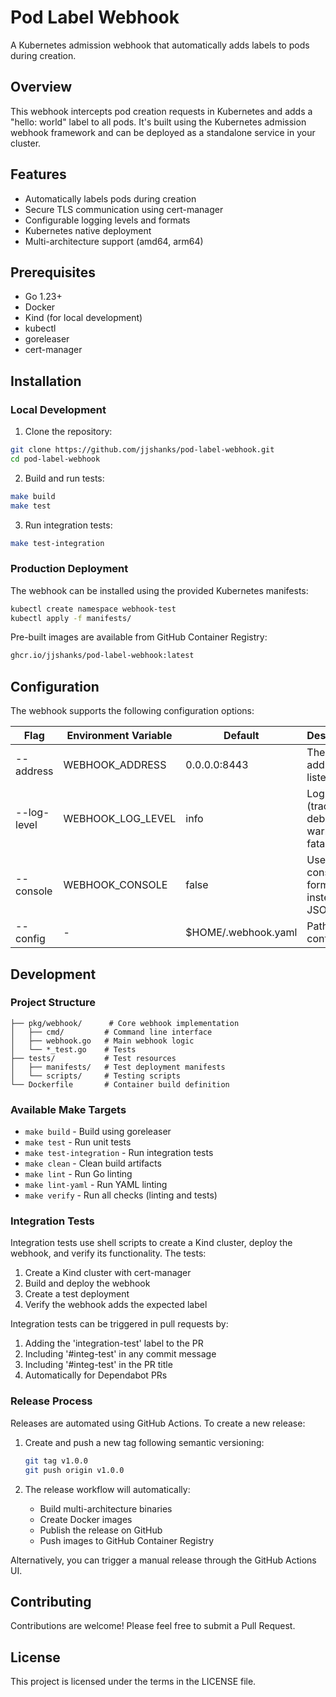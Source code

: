 # Pod Label Webhook

A Kubernetes admission webhook that automatically adds labels to pods during creation.

## Overview

This webhook intercepts pod creation requests in Kubernetes and adds a "hello: world" label to all pods. It's built using the Kubernetes admission webhook framework and can be deployed as a standalone service in your cluster.

## Features

- Automatically labels pods during creation
- Secure TLS communication using cert-manager
- Configurable logging levels and formats
- Kubernetes native deployment
- Multi-architecture support (amd64, arm64)

## Prerequisites

- Go 1.23+
- Docker
- Kind (for local development)
- kubectl
- goreleaser
- cert-manager

## Installation

### Local Development

1. Clone the repository:
```bash
git clone https://github.com/jjshanks/pod-label-webhook.git
cd pod-label-webhook
```

2. Build and run tests:
```bash
make build
make test
```

3. Run integration tests:
```bash
make test-integration
```

### Production Deployment

The webhook can be installed using the provided Kubernetes manifests:

```bash
kubectl create namespace webhook-test
kubectl apply -f manifests/
```

Pre-built images are available from GitHub Container Registry:
```bash
ghcr.io/jjshanks/pod-label-webhook:latest
```

## Configuration

The webhook supports the following configuration options:

| Flag | Environment Variable | Default | Description |
|------|---------------------|---------|-------------|
| --address | WEBHOOK_ADDRESS | 0.0.0.0:8443 | The address to listen on |
| --log-level | WEBHOOK_LOG_LEVEL | info | Log level (trace, debug, info, warn, error, fatal, panic) |
| --console | WEBHOOK_CONSOLE | false | Use console log format instead of JSON |
| --config | - | $HOME/.webhook.yaml | Path to config file |

## Development

### Project Structure
```
├── pkg/webhook/      # Core webhook implementation
│   ├── cmd/         # Command line interface
│   ├── webhook.go   # Main webhook logic
│   └── *_test.go    # Tests
├── tests/           # Test resources
│   ├── manifests/   # Test deployment manifests
│   └── scripts/     # Testing scripts
└── Dockerfile       # Container build definition
```

### Available Make Targets

- `make build` - Build using goreleaser
- `make test` - Run unit tests
- `make test-integration` - Run integration tests
- `make clean` - Clean build artifacts
- `make lint` - Run Go linting
- `make lint-yaml` - Run YAML linting
- `make verify` - Run all checks (linting and tests)

### Integration Tests

Integration tests use shell scripts to create a Kind cluster, deploy the webhook, and verify its functionality. The tests:
1. Create a Kind cluster with cert-manager
2. Build and deploy the webhook
3. Create a test deployment
4. Verify the webhook adds the expected label

Integration tests can be triggered in pull requests by:
1. Adding the 'integration-test' label to the PR
2. Including '#integ-test' in any commit message
3. Including '#integ-test' in the PR title
4. Automatically for Dependabot PRs

### Release Process

Releases are automated using GitHub Actions. To create a new release:

1. Create and push a new tag following semantic versioning:
   ```bash
   git tag v1.0.0
   git push origin v1.0.0
   ```
   
2. The release workflow will automatically:
   - Build multi-architecture binaries
   - Create Docker images
   - Publish the release on GitHub
   - Push images to GitHub Container Registry

Alternatively, you can trigger a manual release through the GitHub Actions UI.

## Contributing

Contributions are welcome! Please feel free to submit a Pull Request.

## License

This project is licensed under the terms in the LICENSE file.